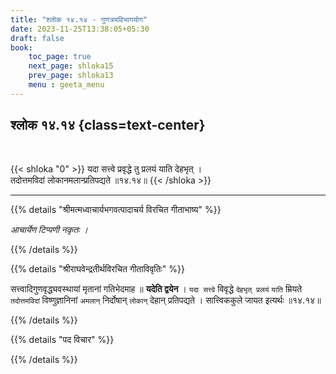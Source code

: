 ```yaml
---
title: "श्लोक १४.१४ - गुणत्रयविभागयोग"
date: 2023-11-25T13:38:05+05:30
draft: false
book:
    toc_page: true
    next_page: shloka15
    prev_page: shloka13
    menu : geeta_menu
---
```




## श्लोक १४.१४ {class=text-center}

<br/>

{{< shloka  "0"  >}}
यदा सत्त्वे प्रवृद्धे तु प्रलयं याति देहभृत् ।   
तदोत्तमविदां लोकानमलान्प्रतिपद्यते ॥१४.१४॥
{{< /shloka >}}

---


{{% details "श्रीमत्मध्वाचार्यभगवत्पादाचर्य विरचित  गीताभाष्य" %}}

*आचार्येण टिप्पणी नकृतः ।*

{{% /details %}}



{{% details "श्रीराघवेन्द्रतीर्थविरचित गीताविवृतिः" %}}

सत्त्वादिगुणवृद्ध्यवस्थायां मृतानां गतिभेदमाह ॥ 
**यदेति द्वयेन** । `यदा सत्त्वे` विवृद्धे `देहभृत् प्रलयं` 
`याति` म्रियते `तदोत्तमविदां` विष्णुज्ञानिनां 
`अमलान्` निर्दोषान् `लोकान्` देहान् प्रतिपद्यते । 
सात्त्विककुले जायत इत्यर्थः ॥१४.१४॥

{{% /details %}}



{{% details "पद विचार" %}}


{{% /details %}}
